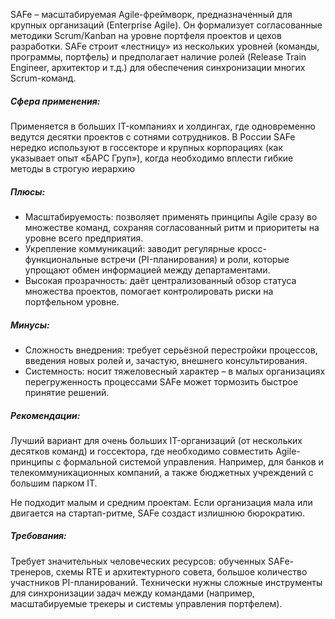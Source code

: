 SAFe – масштабируемая Agile-фреймворк, предназначенный для крупных организаций (Enterprise Agile). Он формализует согласованные методики Scrum/Kanban на уровне портфеля проектов и цехов разработки. SAFe строит «лестницу» из нескольких уровней (команды, программы, портфель) и предполагает наличие ролей (Release Train Engineer, архитектор и т.д.) для обеспечения синхронизации многих Scrum-команд.
##### Сфера применения:
Применяется в больших IT-компаниях и холдингах, где одновременно ведутся десятки проектов с сотнями сотрудников. В России SAFe нередко используют в госсекторе и крупных корпорациях (как указывает опыт «БАРС Груп»), когда необходимо вплести гибкие методы в строгую иерархию
##### Плюсы:
  - Масштабируемость: позволяет применять принципы Agile сразу во множестве команд, сохраняя согласованный ритм и приоритеты на уровне всего предприятия.
  - Укрепление коммуникаций: заводит регулярные кросс-функциональные встречи (PI-планирования) и роли, которые упрощают обмен информацией между департаментами.
  - Высокая прозрачность: даёт централизованный обзор статуса множества проектов, помогает контролировать риски на портфельном уровне.
##### Минусы: 
 - Сложность внедрения: требует серьёзной перестройки процессов, введения новых ролей и, зачастую, внешнего консультирования.
 - Системность: носит тяжеловесный характер – в малых организациях перегруженность процессами SAFe может тормозить быстрое принятие решений.

##### Рекомендации:
Лучший вариант для очень больших IT-организаций (от нескольких десятков команд) и госсектора, где необходимо совместить Agile-принципы с формальной системой управления. Например, для банков и телекоммуникационных компаний, а также бюджетных учреждений с большим парком IT.

Не подходит малым и средним проектам. Если организация мала или двигается на стартап-ритме, SAFe создаст излишнюю бюрократию.
##### Требования:
Требует значительных человеческих ресурсов: обученных SAFe-тренеров, схемы RTE и архитектурного совета, большое количество участников PI-планирований. Технически нужны сложные инструменты для синхронизации задач между командами (например, масштабируемые трекеры и системы управления портфелем).